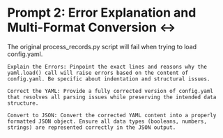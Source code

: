 # Prompt 2: Error Explanation and Multi-Format Conversion ↔️

The original process_records.py script will fail when trying to load config.yaml.

    Explain the Errors: Pinpoint the exact lines and reasons why the yaml.load() call will raise errors based on the content of config.yaml. Be specific about indentation and structural issues.

    Correct the YAML: Provide a fully corrected version of config.yaml that resolves all parsing issues while preserving the intended data structure.

    Convert to JSON: Convert the corrected YAML content into a properly formatted JSON object. Ensure all data types (booleans, numbers, strings) are represented correctly in the JSON output.
